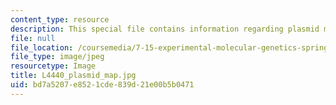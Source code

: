 ```yaml
---
content_type: resource
description: This special file contains information regarding plasmid map.
file: null
file_location: /coursemedia/7-15-experimental-molecular-genetics-spring-2015/bd7a5207e8521cde839d21e00b5b0471_L4440_plasmid_map.jpg
file_type: image/jpeg
resourcetype: Image
title: L4440_plasmid_map.jpg
uid: bd7a5207-e852-1cde-839d-21e00b5b0471
---
```

